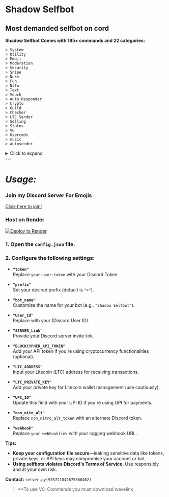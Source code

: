 # Shadow Selfbot
## Most demanded selfbot on cord 

**Shadow Selfbot Comes with 185+ commands and 22 categories:**

```
> System
> Utility
> Emoji
> Moderation
> Security
> Snipe
> Nuke
> Fun
> Nsfw
> Text
> Vouch
> Auto Responder
> Crypto
> Guild
> Checker
> LTC Sender
> Selling
> Status
> VC
> Usercmds
> music
> autosender
```
<details>
	<summary>Click to expand</summary>
https://imgur.com/a/rYu3Unt
</details>
---

# ***Usage:***

### **Join my Discord Server For Emojis**  
[Click here to join!](https://discord.gg/n8MUXvsz4V)

### **Host on Render**  
[![Deploy to Render](https://render.com/images/deploy-to-render-button.svg)](https://render.com/deploy)

### **1. Open the `config.json` file.**

### **2. Configure the following settings:**

- **`"token"`**  
  Replace `your-user-token` with your Discord Token

- **`"prefix"`**  
  Set your desired prefix (default is `">"`).  

- **`"bot_name"`**  
  Customize the name for your bot (e.g., `"Shadow Selfbot"`).  

- **`"User_Id"`**  
  Replace with your (Discord User ID).  

- **`"SERVER_Link"`**  
  Provide your Discord server invite link.  

- **`"BLOCKCYPHER_API_TOKEN"`**  
  Add your API token if you're using cryptocurrency functionalities (optional).  

- **`"LTC_ADDRESS"`**  
  Input your Litecoin (LTC) address for receiving transactions.  

- **`"LTC_PRIVATE_KEY"`**  
  Add your private key for Litecoin wallet management (use cautiously).  

- **`"UPI_ID"`**  
  Update this field with your UPI ID if you're using UPI for payments.  

- **`"non_nito_alt"`**  
  Replace `non_nitro_alt_token` with an alternate Discord token.  

- **`"webhook"`**  
  Replace `your-webhooklink` with your logging webhook URL.


**Tips:**
- **Keep your configuration file secure**—leaking sensitive data like tokens, private keys, or API keys may compromise your account or bot.  
- **Using selfbots violates Discord's Terms of Service.** Use responsibly and at your own risk.  

**Contact:** `server.py(955721842675560462)`  

> **To use VC-Commands you must download wavelink
